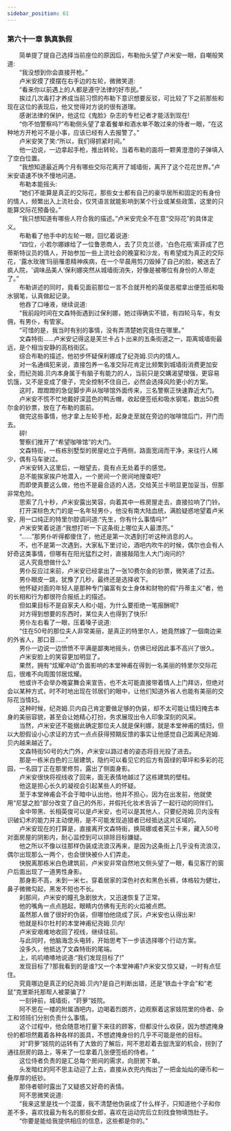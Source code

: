 ```yaml
---
sidebar_position: 61
---
```

### 第六十一章 孰真孰假  


　　简单提了提自己选择当前座位的原因后，布勒抬头望了卢米安一眼，自嘲般笑道:  
　　“我没想到你会直接开枪。”  
　　卢米安摸了摸摆在右手边的左轮，微微笑道:  
　　“看来你以前遇上的人都是遵守法律的好市民。”  
　　挨过几次毒打才养成当前习惯的布勒下意识想要反驳，可比较了下之前那些和现在这位的表现后，他又觉得对方说的很有道理。  
　　感谢法律的保护，他这位《鬼脸》杂志的专栏记者才能活到现在!  
　　“你不怕警察吗?”布勒侧头望了拿着餐单和酒水单不敢过来的侍者一眼，“在这种地方开枪可不是小事，应该已经有人去报警了。”  
　　卢米安笑了笑:“所以，我们得抓紧时间。”  
　　他一边说，一边拿起手枪，推出转轮，当着布勒的面将一颗黄澄澄的子弹填入了空白位置。  
　　“我想知道最近两个月有哪些交际花离开了城墙街，离开了这个花花世界。”卢米安语速不快不慢地问道。  
　　布勒本能摇头:  
　　“她们不能算是真正的交际花，那些女士都有自己的豪华居所和固定的有身份的情人，频繁出入上流社会，仅凭语言就能影响到某个行业或某些政策，这里的只能算交际花预备役。”  
　　“我只想知道有哪些人符合我的描述。”卢米安完全不在意“交际花”的具体定义。  
　　布勒看了他手中的左轮一眼，回忆着说道:  
　　“四位，小若尔娜嫁给了一位鲁恩商人，去了贝克兰德，'白色花瓶’索菲成了巴蒂斯特议员的情人，开始参加一些上流社会的晚宴和沙龙，有希望成为真正的交际花，'露水玫瑰’玛丽罹患精神疾病，在一个早晨用剪刀毁掉了自己的脸，被送去了疯人院，'调味品美人’保利娜突然从城墙街消失，好像是被哪位有身份的人带走了。”  
　　布勒讲述的同时，竟看见面前那位一言不合就开枪的英俊恶棍拿出便签纸和吸水钢笔，认真做起记录。  
　　他吞了口唾液，继续说道:  
　　“我前段时间在文森特街遇到过保利娜，她过得确实不错，有四轮马车，有女佣，有男仆，有管家。  
　　“可惜的是，我当时有别的事情，没有弄清楚她究竟住在哪里。”  
　　文森特街……卢米安记得这是芙兰卡占卜出来的五条街道之一，距离城墙街最远，是个相当安静的高档街区。  
　　综合布勒的描述，他初步怀疑保利娜成了纪尧姆.贝内的情人。  
　　对一名通缉犯来说，直接包养一名准交际花肯定比频繁到城墙街消费更加安全，而纪尧姆.贝内本身属于有脑子有能力的人，当前只是交媾渴望增强，更容易饥饿，又不是变成了傻子，完全控制不住自己，必然会选择风险更小的方案。  
　　这时，蹬蹬蹬的急促脚步声从咖啡馆外面传来，三名警察正快速靠近大门。  
　　卢米安不慌不忙地戴好深蓝色的鸭舌帽，收起便签纸和吸水钢笔，数出50费尔金的钞票，放在了布勒的面前。  
　　做完这些事情，他才拿上左轮手枪，起身走至就在旁边的咖啡馆后门，开门而去。  
　　砰!  
　　警察们推开了“希望咖啡馆”的大门。  
　　文森特街，一栋栋别墅型的房屋屹立于两侧，路面宽阔而干净，来往行人稀少，偶有马车驶过。  
　　卢米安转入这里后，一眼望去，竟有点无处着手的感觉。  
　　总不能挨家挨户地潜入，一个房间一个房间地搜查吧?  
　　而即使真要这么做，他也不是最合适的人选，交给芙兰卡明显更加妥当，但那非常危险。  
　　思索了几十秒，卢米安露出笑容，向着其中一栋房屋走去，直接拉响了门铃。  
　　打开深棕色大门的是一名年轻男仆，他没有南大陆血统，满脸疑惑地望着卢米安，用一口纯正的特里尔腔调问道:“先生，你有什么事情吗?”  
　　卢米安笑着说道:“我想打听一下这条街上哪位夫人最漂亮。”  
　　“……”那男仆听得都傻住了，他还是第一次遇到打听这种消息的人。  
　　不，也不是第一次遇到，大家私下里讨论，酒吧内吹牛的时候，偶尔也会有人好奇这类事情，但哪有在阳光猛烈之时，直接敲陌生人大门询问的?  
　　这人究竟想做什么?  
　　男仆反应过来前，卢米安已经拿出了一张10费尔金的钞票，微笑递了过去。  
　　男仆眼皮一跳，犹豫了几秒，最终还是选择收下。  
　　他怀疑对面的年轻人是那种专门骗富有女士身体和财物的假“丹蒂主义”者，他的长相和行为都很符合报纸上的描述。  
　　但如果目标不是自家夫人和小姐，为什么要拒绝一笔报酬呢?  
　　对方得到想要的东西时，某位夫人也得到了快乐!  
　　男仆左右看了一眼，压着嗓子说道:  
　　“住在50号的那位夫人非常美丽，是真正的特里尔人，她竟然嫁了一個南边来的外省人，那口音……”  
　　男仆一边说一边愤愤不平满是鄙夷地摇头，仿佛已经因此事不高兴了很久。  
　　卢米安脸上的笑容更加明显了。  
　　果然，拥有“炫耀冲动”负面影响的本堂神甫在得到一名美丽的特里尔交际花后，很难不向周围邻居炫耀。  
　　他或许不会举办晚宴舞会来宣告，也不太可能直接带着情人上门拜访，但绝对会以某种方式，时不时地出现在邻居们的眼中，让他们知道外省人也能有美丽的交际花当情妇。  
　　这种时候，纪尧姆.贝内自己肯定要做足够的伪装，却不太可能让情妇掩去本身的美丽容貌，甚至会让她精心打扮，务求展现出令人印象深刻的风采。  
　　当然，卢米安还不能据此确定那位夫人就是保利娜，就是本堂神甫的情妇，但以大胆假设小心求证的方式一点点获得预期反馈的事实让他感觉自己距离纪尧姆.贝内越来越近了。  
　　文森特街50号的大门外，卢米安以路过者的姿态将目光投了进去。  
　　那是一栋米白色的三层建筑，隐约可以看见它的后方有茵绿的草坪和多彩的花园，一名园丁正在那里修剪，露出了侧面身影。  
　　卢米安很快将视线收了回来，面无表情地越过了这栋建筑的壁柱。  
　　他这是担心长久的凝视会引起某些人的怀疑。  
　　至于本堂神甫会不会于暗中认出他，他并不担心，因为在出发前，他就使用“尼瑟之脸”部分改变了自己的外形，并假托化妆术告诉了一起行动的同伴们。  
　　金中带黑、长相英俊可以是卢米安，也可以是其他人，只要纪尧姆.贝内没有识破幻术的能力并主动使用，是不可能发现追猎者已经抵达这片区域的。  
　　卢米安现在的打算是，直接离开文森特街，换简娜或者芙兰卡来，藏入50号对面房屋的阴影内，耐心监控到可以排除目标嫌疑。  
　　他之所以不像以往那样伪装成流浪汉再来，是因为这条街上几乎没有流浪汉，偶尔出现那么一两个，也会很快被仆人们弄走。  
　　快脱离那栋米白色建筑前，卢米安非常自然地又侧头望了一眼，看见客厅的窗户后面出现了一道男性身影。  
　　那身影不高，未到一米七，穿着居家的深色衬衣和黑色长裤，体格较为健壮，鼻子微微勾起，黑发不短也不长。  
　　刹那间，卢米安的瞳孔急剧放大，又迅速恢复了正常。  
　　他的嘴角一点点翘起，眼睛内仿佛有无形的火焰被点燃。  
　　虽然那人做了很好的伪装，但哪怕他烧成了灰，卢米安也认得出来!  
　　他就是科尔杜村的本堂神甫纪尧姆.贝内!  
　　卢米安艰难地收回了视线，继续往前。  
　　与此同时，他脑海念头电转，开始思考下一步该选择哪个行动方案。  
　　没多久，他抵达了文森特街的尾端。  
　　上，叽叽喳喳地说道:“我们发现目标了!”  
　　发现目标了?那我看到的是谁?又一个本堂神甫?卢米安又惊又疑，一时有点怔住。  
　　究竟哪边是真正的纪尧姆.贝内?是自己判断出错，还是“铁血十字会”和“老鼠”克里斯托那帮人被蒙骗了?  
　　一刻钟前，城墙街，“莳萝”妓院。  
　　阿不思在一楼的附属酒吧内，边喝着烈朗齐，边观察着这家妓院里的侍者、杂工和领班们分别负责什么事情。  
　　这个过程中，他会随意地打量下来往的顾客，但都没什么收获，因为想遮掩身份的都坦然戴着各种各样的面具，不想遮掩身份的几乎不可能是他的目标。  
　　对“莳萝”妓院的运转有了大致的了解后，阿不思趁着去盥洗室的机会，拐到了通往厨房的路上，等来了一位拿着几张便签纸的侍者。“  
　　这位侍者负责的是汇总每个房间的需求，向厨房下单。  
　　头发暗红的阿不思主动迎了上去，直接从衣兜内掏出了一把金灿灿的硬币和一叠厚厚的纸钞。  
　　那侍者顿时露出了又疑惑又好奇的表情。  
　　阿不思微笑说道:  
　　“我来这里是找一个混蛋，我不清楚他伪装成了什么样子，只知道他个子和你差不多，喜欢找最为有名的那些女郎，喜欢在运动完后立刻找食物填饱肚子。  
　　“你要是能给我提供相应的信息，这些都是你的。”  
